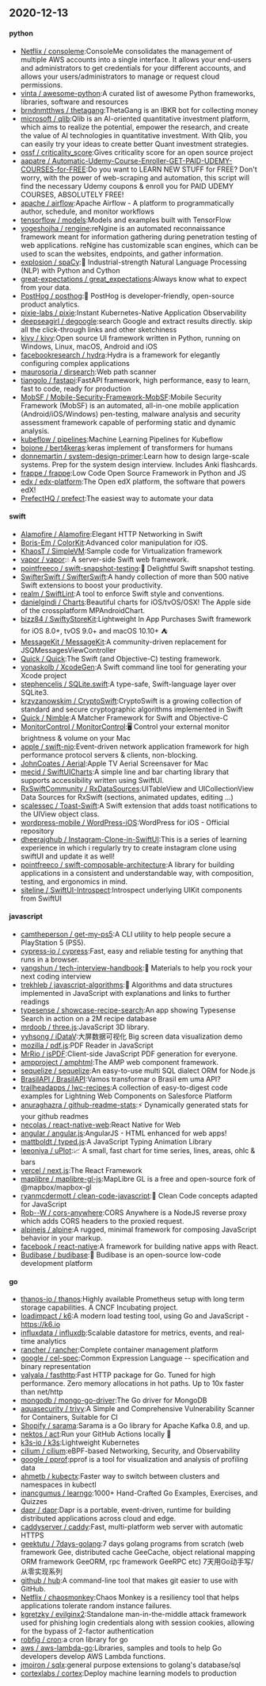 ## 2020-12-13

#### python
* [Netflix / consoleme](https://github.com/Netflix/consoleme):ConsoleMe consolidates the management of multiple AWS accounts into a single interface. It allows your end-users and administrators to get credentials for your different accounts, and allows your users/administrators to manage or request cloud permissions.
* [vinta / awesome-python](https://github.com/vinta/awesome-python):A curated list of awesome Python frameworks, libraries, software and resources
* [brndnmtthws / thetagang](https://github.com/brndnmtthws/thetagang):ThetaGang is an IBKR bot for collecting money
* [microsoft / qlib](https://github.com/microsoft/qlib):Qlib is an AI-oriented quantitative investment platform, which aims to realize the potential, empower the research, and create the value of AI technologies in quantitative investment. With Qlib, you can easily try your ideas to create better Quant investment strategies.
* [ossf / criticality_score](https://github.com/ossf/criticality_score):Gives criticality score for an open source project
* [aapatre / Automatic-Udemy-Course-Enroller-GET-PAID-UDEMY-COURSES-for-FREE](https://github.com/aapatre/Automatic-Udemy-Course-Enroller-GET-PAID-UDEMY-COURSES-for-FREE):Do you want to LEARN NEW STUFF for FREE? Don't worry, with the power of web-scraping and automation, this script will find the necessary Udemy coupons & enroll you for PAID UDEMY COURSES, ABSOLUTELY FREE!
* [apache / airflow](https://github.com/apache/airflow):Apache Airflow - A platform to programmatically author, schedule, and monitor workflows
* [tensorflow / models](https://github.com/tensorflow/models):Models and examples built with TensorFlow
* [yogeshojha / rengine](https://github.com/yogeshojha/rengine):reNgine is an automated reconnaissance framework meant for information gathering during penetration testing of web applications. reNgine has customizable scan engines, which can be used to scan the websites, endpoints, and gather information.
* [explosion / spaCy](https://github.com/explosion/spaCy):💫
Industrial-strength Natural Language Processing (NLP) with Python and Cython
* [great-expectations / great_expectations](https://github.com/great-expectations/great_expectations):Always know what to expect from your data.
* [PostHog / posthog](https://github.com/PostHog/posthog):🦔
PostHog is developer-friendly, open-source product analytics.
* [pixie-labs / pixie](https://github.com/pixie-labs/pixie):Instant Kubernetes-Native Application Observability
* [deepseagirl / degoogle](https://github.com/deepseagirl/degoogle):search Google and extract results directly. skip all the click-through links and other sketchiness
* [kivy / kivy](https://github.com/kivy/kivy):Open source UI framework written in Python, running on Windows, Linux, macOS, Android and iOS
* [facebookresearch / hydra](https://github.com/facebookresearch/hydra):Hydra is a framework for elegantly configuring complex applications
* [maurosoria / dirsearch](https://github.com/maurosoria/dirsearch):Web path scanner
* [tiangolo / fastapi](https://github.com/tiangolo/fastapi):FastAPI framework, high performance, easy to learn, fast to code, ready for production
* [MobSF / Mobile-Security-Framework-MobSF](https://github.com/MobSF/Mobile-Security-Framework-MobSF):Mobile Security Framework (MobSF) is an automated, all-in-one mobile application (Android/iOS/Windows) pen-testing, malware analysis and security assessment framework capable of performing static and dynamic analysis.
* [kubeflow / pipelines](https://github.com/kubeflow/pipelines):Machine Learning Pipelines for Kubeflow
* [bojone / bert4keras](https://github.com/bojone/bert4keras):keras implement of transformers for humans
* [donnemartin / system-design-primer](https://github.com/donnemartin/system-design-primer):Learn how to design large-scale systems. Prep for the system design interview. Includes Anki flashcards.
* [frappe / frappe](https://github.com/frappe/frappe):Low Code Open Source Framework in Python and JS
* [edx / edx-platform](https://github.com/edx/edx-platform):The Open edX platform, the software that powers edX!
* [PrefectHQ / prefect](https://github.com/PrefectHQ/prefect):The easiest way to automate your data

#### swift
* [Alamofire / Alamofire](https://github.com/Alamofire/Alamofire):Elegant HTTP Networking in Swift
* [Boris-Em / ColorKit](https://github.com/Boris-Em/ColorKit):Advanced color manipulation for iOS.
* [KhaosT / SimpleVM](https://github.com/KhaosT/SimpleVM):Sample code for Virtualization framework
* [vapor / vapor](https://github.com/vapor/vapor):💧
A server-side Swift web framework.
* [pointfreeco / swift-snapshot-testing](https://github.com/pointfreeco/swift-snapshot-testing):📸
Delightful Swift snapshot testing.
* [SwifterSwift / SwifterSwift](https://github.com/SwifterSwift/SwifterSwift):A handy collection of more than 500 native Swift extensions to boost your productivity.
* [realm / SwiftLint](https://github.com/realm/SwiftLint):A tool to enforce Swift style and conventions.
* [danielgindi / Charts](https://github.com/danielgindi/Charts):Beautiful charts for iOS/tvOS/OSX! The Apple side of the crossplatform MPAndroidChart.
* [bizz84 / SwiftyStoreKit](https://github.com/bizz84/SwiftyStoreKit):Lightweight In App Purchases Swift framework for iOS 8.0+, tvOS 9.0+ and macOS 10.10+
⛺
* [MessageKit / MessageKit](https://github.com/MessageKit/MessageKit):A community-driven replacement for JSQMessagesViewController
* [Quick / Quick](https://github.com/Quick/Quick):The Swift (and Objective-C) testing framework.
* [yonaskolb / XcodeGen](https://github.com/yonaskolb/XcodeGen):A Swift command line tool for generating your Xcode project
* [stephencelis / SQLite.swift](https://github.com/stephencelis/SQLite.swift):A type-safe, Swift-language layer over SQLite3.
* [krzyzanowskim / CryptoSwift](https://github.com/krzyzanowskim/CryptoSwift):CryptoSwift is a growing collection of standard and secure cryptographic algorithms implemented in Swift
* [Quick / Nimble](https://github.com/Quick/Nimble):A Matcher Framework for Swift and Objective-C
* [MonitorControl / MonitorControl](https://github.com/MonitorControl/MonitorControl):🖥
Control your external monitor brightness & volume on your Mac
* [apple / swift-nio](https://github.com/apple/swift-nio):Event-driven network application framework for high performance protocol servers & clients, non-blocking.
* [JohnCoates / Aerial](https://github.com/JohnCoates/Aerial):Apple TV Aerial Screensaver for Mac
* [mecid / SwiftUICharts](https://github.com/mecid/SwiftUICharts):A simple line and bar charting library that supports accessibility written using SwiftUI.
* [RxSwiftCommunity / RxDataSources](https://github.com/RxSwiftCommunity/RxDataSources):UITableView and UICollectionView Data Sources for RxSwift (sections, animated updates, editing ...)
* [scalessec / Toast-Swift](https://github.com/scalessec/Toast-Swift):A Swift extension that adds toast notifications to the UIView object class.
* [wordpress-mobile / WordPress-iOS](https://github.com/wordpress-mobile/WordPress-iOS):WordPress for iOS - Official repository
* [dheerajghub / Instagram-Clone-in-SwiftUI](https://github.com/dheerajghub/Instagram-Clone-in-SwiftUI):This is a series of learning experience in which i regularly try to create instagram clone using swiftUI and update it as well!
* [pointfreeco / swift-composable-architecture](https://github.com/pointfreeco/swift-composable-architecture):A library for building applications in a consistent and understandable way, with composition, testing, and ergonomics in mind.
* [siteline / SwiftUI-Introspect](https://github.com/siteline/SwiftUI-Introspect):Introspect underlying UIKit components from SwiftUI

#### javascript
* [camtheperson / get-my-ps5](https://github.com/camtheperson/get-my-ps5):A CLI utility to help people secure a PlayStation 5 (PS5).
* [cypress-io / cypress](https://github.com/cypress-io/cypress):Fast, easy and reliable testing for anything that runs in a browser.
* [yangshun / tech-interview-handbook](https://github.com/yangshun/tech-interview-handbook):💯
Materials to help you rock your next coding interview
* [trekhleb / javascript-algorithms](https://github.com/trekhleb/javascript-algorithms):📝
Algorithms and data structures implemented in JavaScript with explanations and links to further readings
* [typesense / showcase-recipe-search](https://github.com/typesense/showcase-recipe-search):An app showing Typesense Search in action on a 2M recipe database
* [mrdoob / three.js](https://github.com/mrdoob/three.js):JavaScript 3D library.
* [yyhsong / iDataV](https://github.com/yyhsong/iDataV):大屏数据可视化 Big screen data visualization demo
* [mozilla / pdf.js](https://github.com/mozilla/pdf.js):PDF Reader in JavaScript
* [MrRio / jsPDF](https://github.com/MrRio/jsPDF):Client-side JavaScript PDF generation for everyone.
* [ampproject / amphtml](https://github.com/ampproject/amphtml):The AMP web component framework.
* [sequelize / sequelize](https://github.com/sequelize/sequelize):An easy-to-use multi SQL dialect ORM for Node.js
* [BrasilAPI / BrasilAPI](https://github.com/BrasilAPI/BrasilAPI):Vamos transformar o Brasil em uma API?
* [trailheadapps / lwc-recipes](https://github.com/trailheadapps/lwc-recipes):A collection of easy-to-digest code examples for Lightning Web Components on Salesforce Platform
* [anuraghazra / github-readme-stats](https://github.com/anuraghazra/github-readme-stats):⚡
Dynamically generated stats for your github readmes
* [necolas / react-native-web](https://github.com/necolas/react-native-web):React Native for Web
* [angular / angular.js](https://github.com/angular/angular.js):AngularJS - HTML enhanced for web apps!
* [mattboldt / typed.js](https://github.com/mattboldt/typed.js):A JavaScript Typing Animation Library
* [leeoniya / uPlot](https://github.com/leeoniya/uPlot):📈
A small, fast chart for time series, lines, areas, ohlc & bars
* [vercel / next.js](https://github.com/vercel/next.js):The React Framework
* [maplibre / maplibre-gl-js](https://github.com/maplibre/maplibre-gl-js):MapLibre GL is a free and open-source fork of @mapbox/mapbox-gl
* [ryanmcdermott / clean-code-javascript](https://github.com/ryanmcdermott/clean-code-javascript):🛁
Clean Code concepts adapted for JavaScript
* [Rob--W / cors-anywhere](https://github.com/Rob--W/cors-anywhere):CORS Anywhere is a NodeJS reverse proxy which adds CORS headers to the proxied request.
* [alpinejs / alpine](https://github.com/alpinejs/alpine):A rugged, minimal framework for composing JavaScript behavior in your markup.
* [facebook / react-native](https://github.com/facebook/react-native):A framework for building native apps with React.
* [Budibase / budibase](https://github.com/Budibase/budibase):🚀
Budibase is an open-source low-code development platform

#### go
* [thanos-io / thanos](https://github.com/thanos-io/thanos):Highly available Prometheus setup with long term storage capabilities. A CNCF Incubating project.
* [loadimpact / k6](https://github.com/loadimpact/k6):A modern load testing tool, using Go and JavaScript - https://k6.io
* [influxdata / influxdb](https://github.com/influxdata/influxdb):Scalable datastore for metrics, events, and real-time analytics
* [rancher / rancher](https://github.com/rancher/rancher):Complete container management platform
* [google / cel-spec](https://github.com/google/cel-spec):Common Expression Language -- specification and binary representation
* [valyala / fasthttp](https://github.com/valyala/fasthttp):Fast HTTP package for Go. Tuned for high performance. Zero memory allocations in hot paths. Up to 10x faster than net/http
* [mongodb / mongo-go-driver](https://github.com/mongodb/mongo-go-driver):The Go driver for MongoDB
* [aquasecurity / trivy](https://github.com/aquasecurity/trivy):A Simple and Comprehensive Vulnerability Scanner for Containers, Suitable for CI
* [Shopify / sarama](https://github.com/Shopify/sarama):Sarama is a Go library for Apache Kafka 0.8, and up.
* [nektos / act](https://github.com/nektos/act):Run your GitHub Actions locally
🚀
* [k3s-io / k3s](https://github.com/k3s-io/k3s):Lightweight Kubernetes
* [cilium / cilium](https://github.com/cilium/cilium):eBPF-based Networking, Security, and Observability
* [google / pprof](https://github.com/google/pprof):pprof is a tool for visualization and analysis of profiling data
* [ahmetb / kubectx](https://github.com/ahmetb/kubectx):Faster way to switch between clusters and namespaces in kubectl
* [inancgumus / learngo](https://github.com/inancgumus/learngo):1000+ Hand-Crafted Go Examples, Exercises, and Quizzes
* [dapr / dapr](https://github.com/dapr/dapr):Dapr is a portable, event-driven, runtime for building distributed applications across cloud and edge.
* [caddyserver / caddy](https://github.com/caddyserver/caddy):Fast, multi-platform web server with automatic HTTPS
* [geektutu / 7days-golang](https://github.com/geektutu/7days-golang):7 days golang programs from scratch (web framework Gee, distributed cache GeeCache, object relational mapping ORM framework GeeORM, rpc framework GeeRPC etc) 7天用Go动手写/从零实现系列
* [github / hub](https://github.com/github/hub):A command-line tool that makes git easier to use with GitHub.
* [Netflix / chaosmonkey](https://github.com/Netflix/chaosmonkey):Chaos Monkey is a resiliency tool that helps applications tolerate random instance failures.
* [kgretzky / evilginx2](https://github.com/kgretzky/evilginx2):Standalone man-in-the-middle attack framework used for phishing login credentials along with session cookies, allowing for the bypass of 2-factor authentication
* [robfig / cron](https://github.com/robfig/cron):a cron library for go
* [aws / aws-lambda-go](https://github.com/aws/aws-lambda-go):Libraries, samples and tools to help Go developers develop AWS Lambda functions.
* [jmoiron / sqlx](https://github.com/jmoiron/sqlx):general purpose extensions to golang's database/sql
* [cortexlabs / cortex](https://github.com/cortexlabs/cortex):Deploy machine learning models to production
